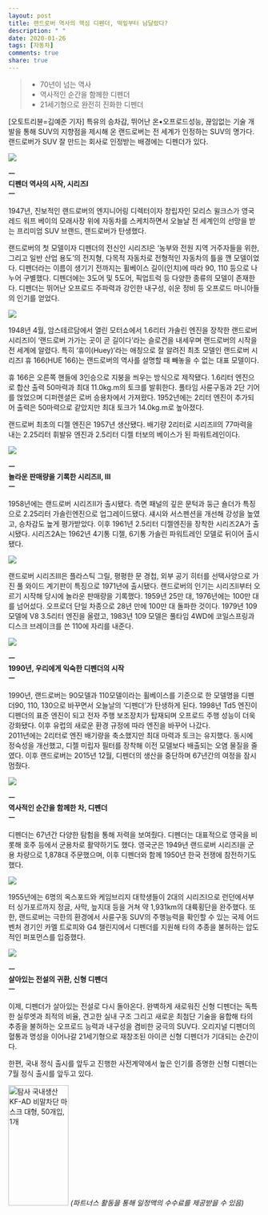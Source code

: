 ```yaml
---
layout: post
title: 랜드로버 역사의 핵심 디펜더, 떡잎부터 남달랐다?
description: " "
date: 2020-01-26
tags: [자동차]
comments: true
share: true
---
```



> - 70년이 넘는 역사  
> - 역사적인 순간을 함께한 디펜더  
> - 21세기형으로 완전히 진화한 디펜더

[오토트리뷴=김예준 기자] 특유의 승차감, 뛰어난 온•오프로드성능, 끊임없는 기술 개발을 통해 SUV의 지향점을 제시해 온 랜드로버는 전 세계가 인정하는 SUV의 명가다. 랜드로버가 SUV 잘 만드는 회사로 인정받는 배경에는 디펜더가 있다.

![](https://post-phinf.pstatic.net/MjAyMDA2MjlfMjgx/MDAxNTkzMzk2NTg5MDA1.myXTex27aYUnyprXqFIt8V_RFkhaARzNcfxyp_vnEDYg.4w7clPWUSqKg6-VOSRa6xiC4aOjBucrO2b9av6bRzfEg.JPEG/%EB%9E%9C%EB%93%9C%EB%A1%9C%EB%B2%84_%EC%8B%9C%EB%A6%AC%EC%A6%88_I_%282%29.jpg?type=w1200)

**ㅡ**  
**디펜더 역사의 시작, 시리즈I**  
**ㅡ**  
  
1947년, 진보적인 랜드로버의 엔지니어링 디렉터이자 창립자인 모리스 윌크스가 영국 레드 워프 베이의 모래사장 위에 자동차를 스케치하면서 오늘날 전 세계인의 선망을 받는 프리미엄 SUV 브랜드, 랜드로버가 탄생했다.

랜드로버의 첫 모델이자 디펜더의 전신인 시리즈I은 ‘농부와 전원 지역 거주자들을 위한, 그리고 일반 산업 용도’의 전지형, 다목적 자동차로 전형적인 자동차의 틀을 깬 모델이었다. 디펜더라는 이름이 생기기 전까지는 휠베이스 길이(인치)에 따라 90, 110 등으로 나누어 구별했다. 디펜더에는 3도어 및 5도어, 픽업트럭 등 다양한 종류의 모델이 존재한다. 디펜더는 뛰어난 오프로드 주파력과 강인한 내구성, 쉬운 정비 등 오프로드 마니아들의 인기를 얻었다.

![](https://post-phinf.pstatic.net/MjAyMDA2MjlfMTYg/MDAxNTkzMzk2NTUyNDYx.oETpq5NxsFol2fZKtWrw4cz3FgO3QGQETfTKrobXa9Yg._AiUsE2bzaM0yyNSuuhJpG0GQB0hDGeEm7XpjeqIUFIg.JPEG/%EB%9E%9C%EB%93%9C%EB%A1%9C%EB%B2%84_%EC%8B%9C%EB%A6%AC%EC%A6%88_I_%28HUE_166%29_%281%29.jpg?type=w1200)

1948년 4월, 암스테르담에서 열린 모터쇼에서 1.6리터 가솔린 엔진을 장착한 랜드로버 시리즈I이 ‘랜드로버 가가는 곳이 곧 길이다’라는 슬로건을 내세우며 랜드로버의 시작을 전 세계에 알렸다. 특히 ‘휴이(Huey)’라는 애칭으로 잘 알려진 최초 모델인 랜드로버 시리즈I 휴 166(HUE 166)는 랜드로버의 역사를 설명할 때 빼놓을 수 없는 대표 모델이다.

휴 166은 오른쪽 핸들에 3인승으로 지붕을 씌우는 방식으로 제작됐다. 1.6리터 엔진으로 합산 출력 50마력과 최대 11.0kg.m의 토크를 발휘한다. 풀타임 사륜구동과 2단 기어를 얹었으며 디퍼렌셜은 로버 승용차에서 가져왔다. 1952년에는 2리터 엔진이 추가되어 출력은 50마력으로 같았지만 최대 토크가 14.0kg.m로 높아졌다.

랜드로버 최초의 디젤 엔진은 1957년 생산됐다. 배기량 2리터로 시리즈Ⅱ의 77마력을 내는 2.25리터 휘발유 엔진과 2.5리터 디젤 터보의 베이스가 된 파워트레인이다.

![](https://post-phinf.pstatic.net/MjAyMDA2MjlfMjgw/MDAxNTkzMzk2NjQ3MjM1.Gh9f0RmtbgP9NGgVSXSwzfoBroXPh8_jOUFlejEzC20g.rgQQqXLubO_LeP6eDHr3NYjVdZZvkE4jqbvHXjtTGy8g.JPEG/%EB%9E%9C%EB%93%9C%EB%A1%9C%EB%B2%84_%EC%8B%9C%EB%A6%AC%EC%A6%88_II_%281%29.jpg?type=w1200)

**ㅡ**  
**놀라운 판매량을 기록한 시리즈Ⅱ, Ⅲ**  
**ㅡ**  
  
1958년에는 랜드로버 시리즈Ⅱ가 출시됐다. 측면 패널의 깊은 문턱과 둥근 숄더가 특징으로 2.25리터 가솔린엔진으로 업그레이드됐다. 섀시와 서스펜션을 개선해 강성을 높였고, 승차감도 높게 평가받았다. 이후 1961년 2.5리터 디젤엔진을 장착한 시리즈2A가 출시됐다. 시리즈2A는 1962년 4기통 디젤, 6기통 가솔린 파워트레인 모델로 뒤이어 출시됐다.

![](https://post-phinf.pstatic.net/MjAyMDA2MjlfMTgx/MDAxNTkzMzk2Njc5OTY1.BEgPpFtOWozgPquw93srskbmr__2xZIBzjv9XE3qJdMg.FJ5GC0fD3AKtHGkBIkBbqQPrubsw9J7w8Y1EyWtnDBsg.JPEG/%EB%9E%9C%EB%93%9C%EB%A1%9C%EB%B2%84_%EC%8B%9C%EB%A6%AC%EC%A6%88_III_%281%29.jpg?type=w1200)

랜드로버 시리즈Ⅲ은 플라스틱 그릴, 평평한 문 경첩, 외부 공기 히터를 선택사양으로 가진 풀 와이드 계기판이 특징으로 1971년에 출시됐다. 랜드로버의 인기는 시리즈Ⅱ부터 오르기 시작해 당시에 놀라운 판매량을 기록했다. 1959년 25만 대, 1976년에는 100만 대를 넘어섰다. 오프로더 단일 차종으로 28년 만에 100만 대 돌파한 것이다. 1979년 109 모델에 V8 3.5리터 엔진을 올렸고, 1983년 109 모델은 풀타임 4WD에 코일스프링과 디스크 브레이크를 쓴 110에 자리를 내준다.

![](https://post-phinf.pstatic.net/MjAyMDA2MjlfMjE1/MDAxNTkzMzk2NzQ5MDM0.80c6wPWscoH0qzPpdv8FxOn9wt1OzSB9sxPzWQT9Zocg.Hn6NUyarhZGSV8h-DHV7gkIlCM-YOHmVcZE4jiw15J8g.JPEG/Land_Rover-Defender_Works_V8-2018-1280-03_copy.jpg?type=w1200)

**ㅡ**  
**1990년, 우리에게 익숙한 디펜더의 시작**  
**ㅡ**  
  
1990년, 랜드로버는 90모델과 110모델이라는 휠베이스를 기준으로 한 모델명을 디펜더90, 110, 130으로 바꾸면서 오늘날의 ‘디펜더’가 탄생하게 된다. 1998년 Td5 엔진이 디펜더의 표준 엔진이 되고 전자 주행 보조장치가 탑재되며 오프로드 주행 성능이 더욱 강화됐다. 이후 유럽의 새로운 환경 규정에 따라 엔진을 바꾸어 나갔다.  
2011년에는 2리터로 엔진 배기량을 축소했지만 최대 마력과 토크는 유지했다. 동시에 정숙성을 개선했고, 디젤 미립자 필터를 장착해 이전 모델보다 배출되는 오염 물질을 줄였다. 이후 랜드로버는 2015년 12월, 디펜더의 생산을 중단하며 67년간의 여정을 잠시 멈췄다.

![](https://post-phinf.pstatic.net/MjAyMDA2MjlfMTEg/MDAxNTkzMzk2ODE3ODAw.zy4irmDkAZYwc_FDXfThdRpt_SLbLnAxQKZuuS5w7WYg.TNjW8baRvIE62audNOQNL0W-T1iT0FQAPoEoYhx-BUUg.JPEG/%EB%9E%9C%EB%93%9C%EB%A1%9C%EB%B2%84_%EC%8B%9C%EB%A6%AC%EC%A6%88_II_%282%29.jpg?type=w1200)

**ㅡ**  
**역사적인 순간을 함께한 차, 디펜더**  
**ㅡ**  
  
디펜더는 67년간 다양한 탐험을 통해 저력을 보여줬다. 디펜더는 대표적으로 영국을 비롯해 호주 등에서 군용차로 활약하기도 했다. 영국군은 1949년 랜드로버 시리즈I을 군용 차량으로 1,878대 주문했으며, 이후 디펜더와 함께 1950년 한국 전쟁에 참전하기도 했다.

![](https://post-phinf.pstatic.net/MjAyMDA2MjlfMTAx/MDAxNTkzMzk2ODU0NzU0.3tEJNXSOwkXXHfeQVxrO8SFlj_BOheURBRfvgighXWsg.cghUULBjMuxhpzkKQqBz0THlOFc7ZE5lWncwePR2MH4g.JPEG/%EB%9E%9C%EB%93%9C%EB%A1%9C%EB%B2%84_%EC%8B%9C%EB%A6%AC%EC%A6%88_III_%282%29_%281%29.jpg?type=w1200)

1955년에는 6명의 옥스포드와 케임브리지 대학생들이 2대의 시리즈I으로 런던에서부터 싱가포르까지 정글, 사막, 늪지대 등을 거쳐 약 1,931km의 대륙횡단을 완주했다. 또한, 랜드로버는 극한의 환경에서 사륜구동 SUV의 주행능력을 확인할 수 있는 국제 어드벤처 경기인 카멜 트로피와 G4 챌린지에서 디펜더를 지원해 타의 추종을 불허하는 압도적인 퍼포먼스를 입증했다.

![](https://post-phinf.pstatic.net/MjAyMDA2MjlfMjc5/MDAxNTkzMzk2OTI4MjE3.f79Zw_TLqNT1LmFPKxdAPpuougkLltXB81uM5qTfZrwg.ryHjwbOxzn_ATHZZTsitDjXL2Kuv3_uFs5eNr41Go8Mg.JPEG/%EB%9E%9C%EB%93%9C%EB%A1%9C%EB%B2%84_%EC%98%AC_%EB%89%B4_%EB%94%94%ED%8E%9C%EB%8D%94_%282%29.jpg?type=w1200)

**ㅡ**  
**살아있는 전설의 귀환, 신형 디펜더**  
**ㅡ**  
  
이제, 디펜더가 살아있는 전설로 다시 돌아온다. 완벽하게 새로워진 신형 디펜더는 독특한 실루엣과 최적의 비율, 견고한 실내 구조 그리고 새로운 최첨단 기술을 융합해 타의 추종을 불허하는 오프로드 능력과 내구성을 겸비한 궁극의 SUV다. 오리지널 디펜더의 혈통과 명성을 이어나갈 21세기형으로 재창조된 아이콘 신형 디펜더가 기대되는 순간이다.

한편, 국내 정식 출시를 앞두고 진행한 사전계약에서 높은 인기를 증명한 신형 디펜더는 7월 정식 출시를 앞두고 있다.

<a href="https://coupa.ng/bQq9j5" target="_blank" referrerpolicy="unsafe-url"><img src="https://static.coupangcdn.com/image/affiliate/banner/1d092b8367d69eb4804ebca5c24d068a@2x.jpg" alt="탐사 국내생산 KF-AD 비말차단 마스크 대형, 50개입, 1개" width="120" height="240"></a>
_(파트너스 활동을 통해 일정액의 수수료를 제공받을 수 있음)_